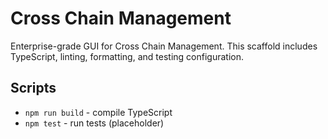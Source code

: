 # Cross Chain Management

Enterprise-grade GUI for Cross Chain Management. This scaffold includes TypeScript, linting, formatting, and testing configuration.

## Scripts
- `npm run build` - compile TypeScript
- `npm test` - run tests (placeholder)
